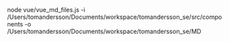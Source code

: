 node vue/vue_md_files.js -i /Users/tomandersson/Documents/workspace/tomandersson_se/src/components -o /Users/tomandersson/Documents/workspace/tomandersson_se/MD